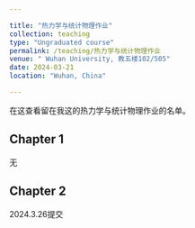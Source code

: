 ```yaml
---

title: "热力学与统计物理作业"
collection: teaching
type: "Ungraduated course"
permalink: /teaching/热力学与统计物理作业
venue: " Wuhan University, 教五楼102/505"
date: 2024-03-21
location: "Wuhan, China"

---
```

在这查看留在我这的热力学与统计物理作业的名单。

Chapter 1
---
无

Chapter 2
---
2024.3.26提交
